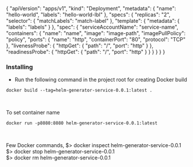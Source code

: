 {
"apiVersion": "apps/v1",
"kind": "Deployment",
"metadata": {
"name": "hello-world",
"labels": "hello-world-lbl"
},
"specs": {
"replicas": "2",
"selector": {
"matchLabels": "match-label"
},
"template": {
"metadata": {
"labels": "labels"
}
},
"spec": {
"serviceAccountName": "service-name",
"containers": {
"name": "name",
"image": "image-path",
"imagePullPolicy": "policy",
"ports": {
"name": "http",
"containerPort": "80",
"protocol": "TCP"
},
"livenessProbe": {
"httpGet": {
"path": "/",
"port": "http"
}
},
"readinessProbe": {
"httpGet": {
"path": "/",
"port": "http"
}
}
}
}
}
}



### Installing

* Run the following command in the project root for creating Docker build

```
docker build --tag=helm-generator-service-0.0.1:latest .
```
<br/>

To set container name
```
docker run -p8080:8080 helm-generator-service-0.0.1:latest
```
<br/>

Few Docker commands,
$> docker inspect helm-generator-service-0.0.1 <br>
$> docker stop helm-generator-service-0.0.1 <br>
$> docker rm helm-generator-service-0.0.1 <br>
